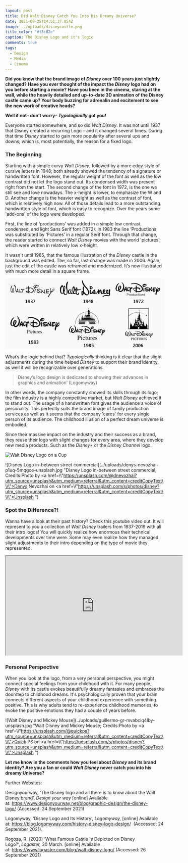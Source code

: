 ```yaml
---
layout: post
title: Did Walt Disney Catch You Into His Dreamy Universe?
date: 2021-09-25T14:51:37.854Z
image: ../uploads/disneycastle.png
title_color: "#f3c82e"
caption: The Disney Logo and it's logic
comments: true
tags:
  - Design
  - Media
  - Cinema
---
```

**Did you know that the brand image of *Disney* over 100 years just slightly changed?** **Have you ever thought of the impact the *Disney* logo had on you before starting a movie? Have you been in the cinema, staring at the wall, while the heavily detailed and up-to-date 3D animation of the Disney castle came up? Your body buzzing for adrenalin and excitement to see the new work of creative heads?** 

**Well if not– don't worry– *Typologically* got you!**

Everyone started somewhere, and so did *Walt Disney*. It was not until 1937 that Disney created a recurring Logo – and it changed several times. During that time *Disney* started to gain more popularity after several ups and downs; which is, most potentially, the reason for a fixed logo. 

### The Beginning

Starting with a simple curvy *Walt Disney*, followed by a more edgy style of cursive letters in 1948; both already showed the tendency of a signature or handwritten font. However, the regular weight of the font as well as the low contrast did not let the logo stand out. Its condensed width was present right from the start. The second change of the font in 1972, is the one we still see and love nowadays. The x-height is lower, to emphasize the W and D. Another change is the heavier weight as well as the contrast of font, which is relatively high now. All of those details lead to a more outstanding handwritten style of font, which is easy to recognize. Over the years some 'add-ons' of the logo were developed. 

First, the line of ‘productions’ was added in a simple low contrast, condensed, and light Sans Serif font (1972). In 1983 the line ‘Productions’ was substituted by ‘Pictures’ in a regular Serif font. Through that change, the reader started to connect *Walt Disney* movies with the world 'pictures', which were written in relatively low x-height.

It wasn't until 1985, that the famous illustration of the *Disney* castle in the background was edited. The, so far, last change was made in 2006. Again, just the edit of the castle was reframed and modernized. It’s now illustrated with much more detail in a square frame. 

![The Disney Logo Development](../uploads/disney-logo-evolution.jpg "The Disney Logo Development; credits:logomyway.com")

What’s the logic behind that? *Typologically* thinking is it clear that the slight adjustments during the time helped *Disney* to support their brand identity, as well it will be recognizable over generations. 

> Disney’s logo design is dedicated to showing their advances in graphics and animation’ (Logomyway)

In other words, the company constantly showed its skills through its logo; the film industry is a highly competitive market, but *Walt Disney* achieved it to stand out. The usage of a handwritten font gives the audience a voice of personality. This perfectly suits the brand image of family production services as well as it seems that the company 'cares' for every single person of its audience. The childhood illusion of a perfect dream universe is embodied. 

Since their massive impact on the industry and their success as a brand, they reuse their logo with slight changes for every area, where they develop new media products. Such as the *Disney+* or the *Disney Channel* logo.

![Walt Disney Logo on a Cup](../uploads/valentin-girard-ttq0zbtxa8a-unsplash.jpg "Walt Disney Logo on a Cup; credits:Photo by <a href=\\\"https://unsplash.com/@valentingird?utm_source=unsplash&utm_medium=referral&utm_content=creditCopyText\\\">Valentin GIRARD</a> on <a href=\\\"https://unsplash.com/s/photos/disney?utm_source=unsplash&utm_medium=referral&utm_content=creditCopyText\\\">Unsplash</a>   ")

![Disney Logo in-between street commercial](../uploads/denys-nevozhai-p1uq-5mqgce-unsplash.jpg "Disney Logo in-between street commercial; Credits:Photo by <a href=\\\\"https://unsplash.com/@dnevozhai?utm_source=unsplash&utm_medium=referral&utm_content=creditCopyText\\\\">Denys Nevozhai</a> on <a href=\\\\"https://unsplash.com/s/photos/disney?utm_source=unsplash&utm_medium=referral&utm_content=creditCopyText\\\\">Unsplash</a>   ")

### Spot the Difference?!

Wanna have a look at their past history? Check this youtube video out. It will represent to you a collection of *Walt Disney* trailers from 1937-2019 with all their intro logos! You will quickly realize how enormous their technical developments over time were. Some may even realize how they managed slight adjustments to their intro depending on the type of movie they represented. 

<div class="video-box"><iframe width="560" height="315" src="https://www.youtube.com/embed/pib5rDbHyz0?rel=0" allow="accelerometer; autoplay; encrypted-media; gyroscope; picture-in-picture" allowfullscreen></iframe></div>

### Personal Perspective

When you look at the logo, from a very personal perspective, you might connect special feelings from your childhood with it. For many people, *Disney* with its castle evokes beautifully dreamy fantasies and embraces the doorstep to childhood dreams. It's psychologically proven that your brain connects different aspects of your childhood experience with something positive. This is why adults tend to re-experience childhood memories, to evoke the positive emotions they had a couple of years before. 

![Walt Disney and Mickey Mouse](../uploads/guillermo-gr-mvabciq4lby-unsplash.jpg "Walt Disney and Mickey Mouse; Credits:Photo by <a href=\\\\"https://unsplash.com/@quickps?utm_source=unsplash&utm_medium=referral&utm_content=creditCopyText\\\\">Quick PS</a> on <a href=\\\\"https://unsplash.com/s/photos/disney?utm_source=unsplash&utm_medium=referral&utm_content=creditCopyText\\\\">Unsplash</a>   ")

**Let me know in the comments how you feel about *Disney* and its brand identity? Are you a fan or could *Walt Disney* never catch you into his dreamy Universe?**

Further Websites:

Designyourway, ‘The Disney logo and all there is to know about the Walt Disney brand’, *Design your way* \[online] Available at: <https://www.designyourway.net/blog/graphic-design/the-disney-logo/> (Accessed: 24 September 2021)

Logomyway, ‘Disney Logo and Its History’, *Logomyway,* \[online] Available at: <https://blog.logomyway.com/history-disney-logo-design/>  (Accessed: 24 September 2021).

Rogoza, R. (2020) ‘What Famous Castle Is Depicted on Disney Logo?’, *Logaster,* 30 March. \[online] Available at: <https://www.logaster.com/blog/walt-disney-logo/> (Accessed: 26 September 2021)